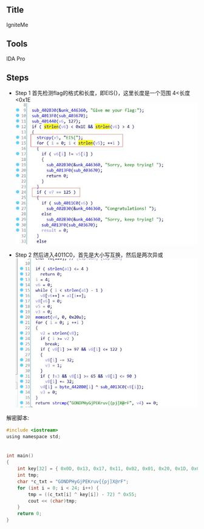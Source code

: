 ##  Title
IgniteMe

##  Tools
IDA Pro

##  Steps

- Step 1
首先检测flag的格式和长度，即EIS{}，这里长度是一个范围 4<长度<0x1E
![main](./files/1.jpg)

- Step 2
然后进入4011C0，首先是大小写互换，然后是两次异或
![4011C0](./files/2.jpg)

解密脚本:

```c
#include <iostream>
using namespace std;


int main()
{
	int key[32] = { 0x0D, 0x13, 0x17, 0x11, 0x02, 0x01, 0x20, 0x1D, 0x0C, 0x02, 0x19, 0x2F, 0x17, 0x2B, 0x24, 0x1F, 0x1E, 0x16, 0x09, 0x0F, 0x15, 0x27, 0x13, 0x26, 0x0A, 0x2F, 0x1E, 0x1A, 0x2D, 0x0C, 0x22, 0x04 };
	int tmp;
	char *c_txt = "GONDPHyGjPEKruv{{pj]X@rF";
	for (int i = 0; i < 24; i++) {
		tmp = ((c_txt[i] ^ key[i]) - 72) ^ 0x55;
		cout << (char)tmp;
	}
    return 0;
}
```